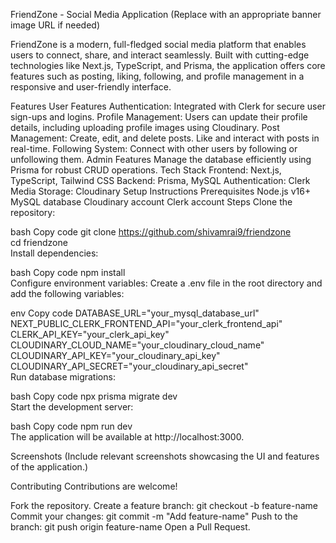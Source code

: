 FriendZone - Social Media Application
(Replace with an appropriate banner image URL if needed)

FriendZone is a modern, full-fledged social media platform that enables users to connect, share, and interact seamlessly. Built with cutting-edge technologies like Next.js, TypeScript, and Prisma, the application offers core features such as posting, liking, following, and profile management in a responsive and user-friendly interface.

Features
User Features
Authentication: Integrated with Clerk for secure user sign-ups and logins.
Profile Management: Users can update their profile details, including uploading profile images using Cloudinary.
Post Management:
Create, edit, and delete posts.
Like and interact with posts in real-time.
Following System: Connect with other users by following or unfollowing them.
Admin Features
Manage the database efficiently using Prisma for robust CRUD operations.
Tech Stack
Frontend: Next.js, TypeScript, Tailwind CSS
Backend: Prisma, MySQL
Authentication: Clerk
Media Storage: Cloudinary
Setup Instructions
Prerequisites
Node.js v16+
MySQL database
Cloudinary account
Clerk account
Steps
Clone the repository:

bash
Copy code
git clone https://github.com/shivamrai9/friendzone  
cd friendzone  
Install dependencies:

bash
Copy code
npm install  
Configure environment variables:
Create a .env file in the root directory and add the following variables:

env
Copy code
DATABASE_URL="your_mysql_database_url"  
NEXT_PUBLIC_CLERK_FRONTEND_API="your_clerk_frontend_api"  
CLERK_API_KEY="your_clerk_api_key"  
CLOUDINARY_CLOUD_NAME="your_cloudinary_cloud_name"  
CLOUDINARY_API_KEY="your_cloudinary_api_key"  
CLOUDINARY_API_SECRET="your_cloudinary_api_secret"  
Run database migrations:

bash
Copy code
npx prisma migrate dev  
Start the development server:

bash
Copy code
npm run dev  
The application will be available at http://localhost:3000.

Screenshots
(Include relevant screenshots showcasing the UI and features of the application.)

Contributing
Contributions are welcome!

Fork the repository.
Create a feature branch: git checkout -b feature-name
Commit your changes: git commit -m "Add feature-name"
Push to the branch: git push origin feature-name
Open a Pull Request.
